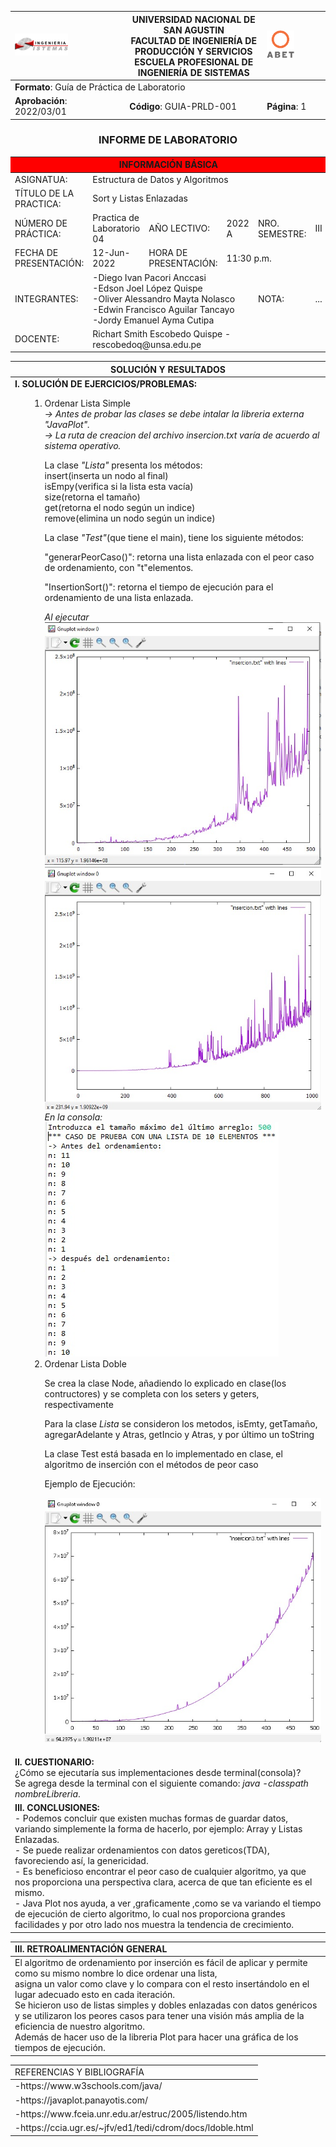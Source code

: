 <div align="center">
<table>
    <theader>
        <tr>
            <td><img src="https://github.com/rescobedoq/pw2/blob/main/epis.png?raw=true" alt="EPIS" style="width:50%; height:auto"/></td>
            <th>
                <span style="font-weight:bold;">UNIVERSIDAD NACIONAL DE SAN AGUSTIN</span><br />
                <span style="font-weight:bold;">FACULTAD DE INGENIERÍA DE PRODUCCIÓN Y SERVICIOS</span><br />
                <span style="font-weight:bold;">ESCUELA PROFESIONAL DE INGENIERÍA DE SISTEMAS</span>
            </th>
            <td><img src="https://github.com/rescobedoq/pw2/blob/main/abet.png?raw=true" alt="ABET" style="width:50%; height:auto"/></td>
        </tr>
    </theader>
    <tbody>
        <tr><td colspan="3"><span style="font-weight:bold;">Formato</span>: Guía de Práctica de Laboratorio</td></tr>
        <tr><td><span style="font-weight:bold;">Aprobación</span>:  2022/03/01</td><td><span style="font-weight:bold;">Código</span>: GUIA-PRLD-001</td><td><span style="font-weight:bold;">Página</span>: 1</td></tr>
    </tbody>
</table>
</div>
<div align="center">
 <h3>INFORME DE LABORATORIO</h3>
</div>
<table>
 <theader>
  <tr><th colspan="6" bgcolor="red">INFORMACIÓN BÁSICA</th></tr>
 </theader>
 <tbody>
  <tr><td>ASIGNATUA:</td><td colspan="5">Estructura de Datos y Algoritmos</td></tr>
  <tr><td>TÍTULO DE LA PRACTICA:</td><td colspan="4">Sort y Listas Enlazadas<td></tr>
  <tr><td>NÚMERO DE PRÁCTICA:</td><td>Practica de Laboratorio 04</td><td>AÑO LECTIVO:</td><td>2022 A</td><td>NRO. SEMESTRE:</td><td>III</td></tr>
  <tr><td>FECHA DE PRESENTACIÓN:</td><td>12-Jun-2022</td><td>HORA DE PRESENTACIÓN:</td><td colspan="3">11:30 p.m.</td></tr>
  <tr><td>INTEGRANTES:</td><td colspan="3">-Diego Ivan Pacori Anccasi<br>-Edson Joel López Quispe<br>-Oliver Alessandro Mayta Nolasco<br>-Edwin Francisco Aguilar Tancayo<br>-Jordy Emanuel Ayma Cutipa</td><td>NOTA:</td><td>...</td></tr>
  <tr><td>DOCENTE:</td><td colspan="5">Richart Smith Escobedo Quispe - rescobedoq@unsa.edu.pe</td></tr>
 </tbody>
</table>
<table>
 <theader>
  <tr><th>SOLUCIÓN Y RESULTADOS</th></tr>
 </theader>
 <tbody>
  <tr><td><strong>I. SOLUCIÓN DE EJERCICIOS/PROBLEMAS:</strong><br>
  <ul>
    <ol>
        <li>Ordenar Lista Simple</li>
<em>-> Antes de probar las clases se debe intalar la libreria externa "JavaPlot".</em><br>
	    <em>-> La ruta de creacion del archivo insercion.txt varía de acuerdo al sistema operativo.</em>
	    <p>La clase <em>"Lista"</em> presenta los métodos:<br> insert(inserta un nodo al final)<br> isEmpy(verifica si la lista esta vacía)<br> size(retorna el tamaño)<br> get(retorna el nodo según un indice)<br> remove(elimina un nodo según un indice)</p>
	    <p>La clase <em>"Test"</em>(que tiene el main), tiene los siguiente métodos: </p>
	    <p>"generarPeorCaso()": retorna una lista enlazada con el peor caso de ordenamiento, con "t"elementos.</p>
            <p>"InsertionSort()": retorna el tiempo de ejecución para el ordenamiento de una lista enlazada.</p>
	    <em>Al ejecutar</em><br>
	    <img src="Imagenes/500.jpeg"><br>
	    <img src="Imagenes/1000.jpeg"><br>
	    <em>En la consola: </em><br>
	    <img src="Imagenes/consola.jpeg"><br>
        <li>Ordenar Lista Doble</li>
            <p>Se crea la clase Node, añadiendo lo explicado en clase(los contructores) y se completa con los seters y geters, respectivamente</p>
            <p>Para la clase <em>Lista</em> se consideron los metodos, isEmty, getTamaño, agregarAdelante y Atras, getIncio y Atras, y por último un toString</p>
            <p>La clase Test está basada en lo implementado en clase, el algoritmo de  inserción con el métodos de peor caso</p>
            <p>Ejemplo de Ejecución:</p>
            <img src="Imagenes/ejemplo.jpg">
    </ol>
  </ul>

  </td></tr>
  <tr><td><strong>II. CUESTIONARIO:</strong><br>¿Cómo se ejecutaría sus implementaciones desde terminal(consola)?
   <br>Se agrega desde la terminal con el siguiente comando: <em>java -classpath nombreLibreria</em>.<br>
  </td></tr>


  <tr><td><strong>III. CONCLUSIONES:</strong><br>- Podemos concluir que  existen muchas formas de guardar datos, variando simplemente la forma de hacerlo, por ejemplo: Array y Listas Enlazadas.<br>
  - Se puede realizar ordenamientos con datos gereticos(TDA), favoreciendo así, la genericidad.<br>
  - Es beneficioso encontrar el peor caso de cualquier algoritmo, ya que nos proporciona una perspectiva clara, acerca de que tan eficiente es el mismo.
  <br>- Java Plot nos ayuda, a ver ,graficamente ,como se va variando el tiempo de ejecución de cierto algoritmo, lo cual nos proporciona grandes facilidades y por otro lado nos muestra la tendencia de crecimiento.
  </td>
  </tr>
 </tbody>
</table>

<table>
 <theader>
  <tr><td><strong>III. RETROALIMENTACIÓN GENERAL</strong><br>
  </td><tr>
 </theader>
 <tbody>
  <tr><td>El algoritmo de ordenamiento por inserción es fácil de aplicar y permite como su mismo nombre lo dice ordenar una lista,<br>asigna un valor como clave y lo compara con el resto insertándolo en el lugar adecuado esto en cada iteración.<br>Se hicieron uso de listas simples y dobles enlazadas con datos genéricos<br>y se utilizaron los peores casos para tener una visión más amplia de la eficiencia de nuestro algoritmo.<br>Además de hacer uso de la libreria Plot para hacer una gráfica de los tiempos de ejecución.
  </td></tr>
 </tbody>
</table>


<table>
 <theader>
  <tr><td>REFERENCIAS Y BIBLIOGRAFÍA</td><tr>
 </theader>
 <tbody>
  <tr><td>-https://www.w3schools.com/java/</td></tr>
  <tr><td>-https://javaplot.panayotis.com/</td></tr>
  <tr><td>-https://www.fceia.unr.edu.ar/estruc/2005/listendo.htm</td></tr>
  <tr><td>-https://ccia.ugr.es/~jfv/ed1/tedi/cdrom/docs/ldoble.html</td></tr>
 </tbody>
</table>
